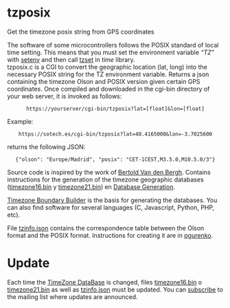 # tzposix
Get the timezone posix string from GPS coordinates

The software of some microcontrollers follows the POSIX standard of local time setting. This means that you must set the environment variable *“TZ”* with [setenv](http://man7.org/linux/man-pages/man3/setenv.3.html) and then call [tzset](http://man7.org/linux/man-pages/man3/tzset.3.html) in *time* library.  
tzposix.c is a CGI to convert the geographic location (lat, long) into the necessary POSIX string for the TZ environment variable. Returns a json containing the timezone Olson and POSIX version given certain GPS coordinates. Once compiled and downloaded in the cgi-bin directory of your web server, it is invoked as follows:  
<center>

    https://yourserver/cgi-bin/tzposix?lat=[float]&lon=[float]

</center>
Example:  
<center>

    https://sotech.es/cgi-bin/tzposix?lat=40.4165000&lon=-3.7025600

</center>

returns the following JSON:
<center>

    {"olson": "Europe/Madrid", "posix": "CET-1CEST,M3.5.0,M10.5.0/3"}

</center>

Source code is inspired by the work of [Bertold Van den Bergh](https://github.com/BertoldVdb/ZoneDetect).  Contains instructions for the generation of the timezone geographic databases ([timezone16.bin](./timezone16.bin) y [timezone21.bin](./timezone21.bin)) en [Database Generation](https://github.com/BertoldVdb/ZoneDetect/database).

[Timezone Boundary Builder](https://github.com/evansiroky/timezone-boundary-builder) is the basis for generating the databases. You can also find software for several languages (C, Javascript, Python, PHP, etc).

File [tzinfo.json](./tzinfo.json)  contains the correspondence table between the Olson format and the POSIX format. Instructions for creating it are in [pgurenko](https://github.com/pgurenko/tzinfo).
# Update
Each time the [TimeZone DataBase](https://www.iana.org/time-zones) is changed, files [timezone16.bin](./timezone16.bin) o [timezone21.bin](./timezone21.bin) as well as [tzinfo.json](./tzinfo.json) must be updated.
You can [subscribe](http://mm.icann.org/mailman/listinfo/tz-announce) to the mailing list where updates are announced.



